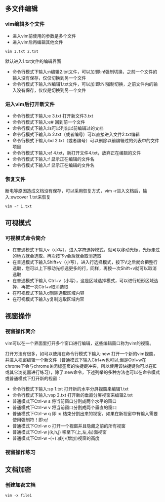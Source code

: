 ## 多文件编辑 ## 
### vim编辑多个文件 ### 
- 进入vim前使用的参数是多个文件
- 进入vim后再编辑其他文件

```
vim 1.txt 2.txt
```

默认进入1.txt文件的编辑界面
- 命令行模式下输入:n编辑2.txt文件，可以加!即:n!强制切换，之前一个文件的输入没有保存，仅仅切换到另一个文件
- 命令行模式下输入:N编辑1.txt文件，可以加!即:N!强制切换，之前文件内的输入没有保存，仅仅是切换到另一个文件

### 进入vim后打开新文件 ### 
- 命令行模式下输入:e 3.txt 打开新文件3.txt
- 命令行模式下输入:e# 回到前一个文件
- 命令行模式下输入:ls可以列出以前编辑过的文档
- 命令行模式下输入:b 2.txt（或者编号）可以直接进入文件2.txt编辑
- 命令行模式下输入:bd 2.txt（或者编号）可以删除以前编辑过的列表中的文件项目
- 命令行模式下输入:e! 4.txt，新打开文件4.txt，放弃正在编辑的文件
- 命令行模式下输入:f 显示正在编辑的文件名
- 命令行模式下输入:f 显示正在编辑的文件名

### 恢复文件 ###
断电等原因造成文档没有保存，可以采用恢复方式，vim -r进入文档后，输入:ewcover 1.txt来恢复
```
vim -r 1.txt
```

## 可视模式 ##
### 可视模式命令简介 ###
- 在普通模式下输入v（小写），进入字符选择模式，就可以移动光标，光标走过的地方就会选取。再次按下v会后就会取消选取
- 在普通模式下输入Shift+v（小写），进入行选择模式，按下V之后就会把整行选取，您可以上下移动光标选更多的行，同样，再按一次Shift+v就可以取消选取
- 在普通模式下输入 Ctrl+v（小写），这是区域选择模式，可以进行矩形区域选择，再按一次Ctrl+v取消选取
- 在可视模式下输入d删除选取区域内容
- 在可视模式下输入y复制选取区域内容

## 视窗操作 ##
### 视窗操作简介 ### 
vim可以在一个界面里打开多个窗口进行编辑，这些编辑窗口称为vim的视窗。

打开方法有很多，如可以使用在命令行模式下输入:new 打开一个新的vim视窗，并进入视窗编辑一个新文件（普通模式下输入Ctrl+w也可以,但是Ctrl+w在chrome下会与chrome关闭标签页的快捷键冲突，所以使用该快捷键你可以在IE或其它浏览器进行练习），除了:new命令，下述列举的多种方法也可以在命令模式或普通模式下打开新的视窗：
- 命令行模式下输入:sp 1.txt 打开新的水平分屏视窗来编辑1.txt
- 命令行模式下输入:vsp 2.txt 打开新的垂直分屏视窗来编辑2.txt
- 普通模式下Ctrl-w s 将当前窗口分割成两个水平的窗口
- 普通模式下Ctrl-w v 将当前窗口分割成两个垂直的窗口
- 普通模式下Ctrl-w q 即 :q 结束分割出来的视窗。如果在新视窗中有输入需要使用强制符！即:q!
- 普通模式下Ctrl-w o 打开一个视窗并且隐藏之前的所有视窗
- 普通模式下Ctrl-w j(k,h,j) 移至下(上,左,右)面视窗
- 普通模式下Ctrl-w -(+) 减小(增加)视窗的高度

### 视窗操作练习 ### 

## 文档加密 ## 
### 创建加密文档 ###  
```
vim -x file1
```